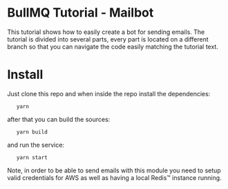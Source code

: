

# BullMQ Tutorial - Mailbot

This tutorial shows how to easily create a bot for sending emails.
The tutorial is divided into several parts, every part is located on a different branch so
that you can navigate the code easily matching the tutorial text.


# Install

Just clone this repo and when inside the repo install the dependencies:

```
   yarn
```

after that you can build the sources:

```
   yarn build
```

and run the service:

```
   yarn start
```

Note, in order to be able to send emails with this module you need to
setup valid credentials for AWS as well as having a local Redis™ instance running.

